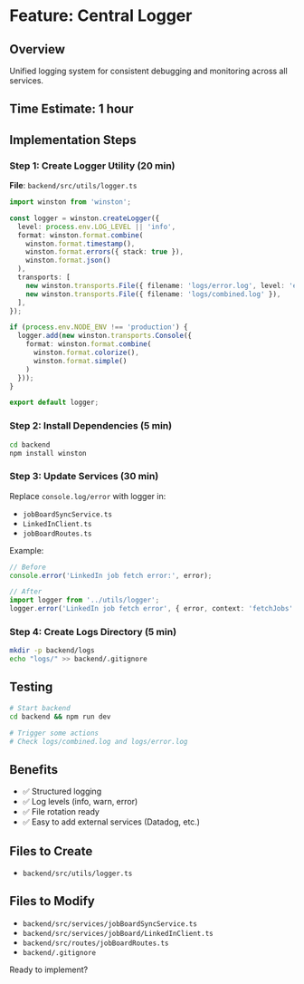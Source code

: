 # Feature: Central Logger

## Overview
Unified logging system for consistent debugging and monitoring across all services.

## Time Estimate: 1 hour

## Implementation Steps

### Step 1: Create Logger Utility (20 min)
**File**: `backend/src/utils/logger.ts`

```typescript
import winston from 'winston';

const logger = winston.createLogger({
  level: process.env.LOG_LEVEL || 'info',
  format: winston.format.combine(
    winston.format.timestamp(),
    winston.format.errors({ stack: true }),
    winston.format.json()
  ),
  transports: [
    new winston.transports.File({ filename: 'logs/error.log', level: 'error' }),
    new winston.transports.File({ filename: 'logs/combined.log' }),
  ],
});

if (process.env.NODE_ENV !== 'production') {
  logger.add(new winston.transports.Console({
    format: winston.format.combine(
      winston.format.colorize(),
      winston.format.simple()
    )
  }));
}

export default logger;
```

### Step 2: Install Dependencies (5 min)
```bash
cd backend
npm install winston
```

### Step 3: Update Services (30 min)
Replace `console.log/error` with logger in:
- `jobBoardSyncService.ts`
- `LinkedInClient.ts`
- `jobBoardRoutes.ts`

Example:
```typescript
// Before
console.error('LinkedIn job fetch error:', error);

// After
import logger from '../utils/logger';
logger.error('LinkedIn job fetch error', { error, context: 'fetchJobs' });
```

### Step 4: Create Logs Directory (5 min)
```bash
mkdir -p backend/logs
echo "logs/" >> backend/.gitignore
```

## Testing
```bash
# Start backend
cd backend && npm run dev

# Trigger some actions
# Check logs/combined.log and logs/error.log
```

## Benefits
- ✅ Structured logging
- ✅ Log levels (info, warn, error)
- ✅ File rotation ready
- ✅ Easy to add external services (Datadog, etc.)

## Files to Create
- `backend/src/utils/logger.ts`

## Files to Modify
- `backend/src/services/jobBoardSyncService.ts`
- `backend/src/services/jobBoard/LinkedInClient.ts`
- `backend/src/routes/jobBoardRoutes.ts`
- `backend/.gitignore`

Ready to implement?
